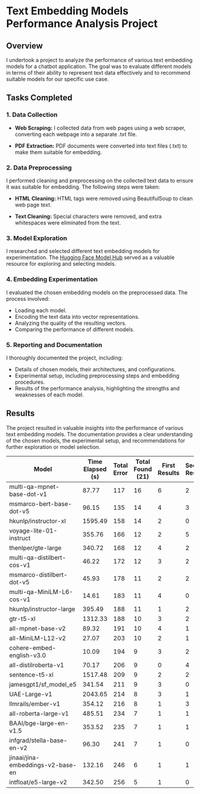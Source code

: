 # Text Embedding Models Performance Analysis Project

## Overview

I undertook a project to analyze the performance of various text embedding models for a chatbot application. The goal was to evaluate different models in terms of their ability to represent text data effectively and to recommend suitable models for our specific use case.

## Tasks Completed

### 1. Data Collection

- **Web Scraping:** I collected data from web pages using a web scraper, converting each webpage into a separate .txt file.

- **PDF Extraction:** PDF documents were converted into text files (.txt) to make them suitable for embedding.

### 2. Data Preprocessing

I performed cleaning and preprocessing on the collected text data to ensure it was suitable for embedding. The following steps were taken:

- **HTML Cleaning:** HTML tags were removed using BeautifulSoup to clean web page text.

- **Text Cleaning:** Special characters were removed, and extra whitespaces were eliminated from the text.


### 3. Model Exploration

I researched and selected different text embedding models for experimentation. The [Hugging Face Model Hub](https://huggingface.co/spaces/mteb/leaderboard) served as a valuable resource for exploring and selecting models.

### 4. Embedding Experimentation

I evaluated the chosen embedding models on the preprocessed data. The process involved:

- Loading each model.
- Encoding the text data into vector representations.
- Analyzing the quality of the resulting vectors.
- Comparing the performance of different models.

### 5. Reporting and Documentation

I thoroughly documented the project, including:

- Details of chosen models, their architectures, and configurations.
- Experimental setup, including preprocessing steps and embedding procedures.
- Results of the performance analysis, highlighting the strengths and weaknesses of each model.

## Results

The project resulted in valuable insights into the performance of various text embedding models. The documentation provides a clear understanding of the chosen models, the experimental setup, and recommendations for further exploration or model selection.

  | Model                               | Time Elapsed (s) | Total Error | Total Found (21) | First Results | Second Results | Third Results | Dimension     | Size (MB)     |
  |-------------------------------------|------------------|-------------|------------------|---------------|----------------|---------------|---------------|---------------|
  | multi-qa-mpnet-base-dot-v1          | 87.77            | 117         | 16               | 6             | 2              | 2             | 768           | 420           |
  | msmarco-bert-base-dot-v5            | 96.15            | 135         | 14               | 4             | 3              | 3             | 768           | 420           |
  | hkunlp/instructor-xl                | 1595.49          | 158         | 14               | 2             | 0              | 3             | 768           | 4960          |
  | voyage-lite-01-instruct             | 355.76           | 166         | 12               | 2             | 5              | 0             | 1024          | -             |
  | thenlper/gte-large                  | 340.72           | 168         | 12               | 4             | 2              | 1             | 1024          | 670           |
  | multi-qa-distilbert-cos-v1          | 46.22            | 172         | 12               | 3             | 2              | 1             | 768           | 250           |
  | msmarco-distilbert-dot-v5           | 45.93            | 178         | 11               | 2             | 2              | 3             | 768           | 250           |
  | multi-qa-MiniLM-L6-cos-v1           | 14.61            | 183         | 11               | 4             | 0              | 0             | 384           | 80            |
  | hkunlp/instructor-large             | 395.49           | 188         | 11               | 1             | 2              | 2             | 768           | 1340          |
  | gtr-t5-xl                           | 1312.33          | 188         | 10               | 3             | 2              | 0             | 768           | 2370          | 
  | all-mpnet-base-v2                   | 89.32            | 191         | 10               | 4             | 1              | 1             | 768           | 420           | 
  | all-MiniLM-L12-v2                   | 27.07            | 203         | 10               | 2             | 1              | 0             | 384           | 120           | 
  | cohere-embed-english-v3.0           | 10.09            | 194         | 9                | 3             | 2              | 2             | 1024          | -             | 
  | all-distilroberta-v1                | 70.17            | 206         | 9                | 0             | 4              | 2             | 768           | 290           | 
  | sentence-t5-xl                      | 1517.48          | 209         | 9                | 2             | 2              | 1             | 768           | 2370          |
  | jamesgpt1/sf_model_e5               | 341.54           | 211         | 9                | 3             | 0              | 1             | 1024          | 1340          |
  | UAE-Large-v1                        | 2043.65          | 214         | 8                | 3             | 1              | 2             | 1024          | 1340          |
  | llmrails/ember-v1                   | 354.12           | 216         | 8                | 1             | 3              | 0             | 1024          | 1340          |
  | all-roberta-large-v1                | 485.51           | 234         | 7                | 1             | 1              | 1             | 1024          | 1360          |
  | BAAI/bge-large-en-v1.5              | 353.52           | 235         | 7                | 1             | 1              | 1             | 1024          | 1340          |
  | infgrad/stella-base-en-v2           | 96.30            | 241         | 7                | 1             | 0              | 2             | 768           | 220           |
  | jinaai/jina-embeddings-v2-base-en   | 132.16           | 246         | 6                | 1             | 1              | 0             | 768           | 270           |
  | intfloat/e5-large-v2                | 342.50           | 256         | 5                | 1             | 0              | 1             | 1024          | 1340          |




